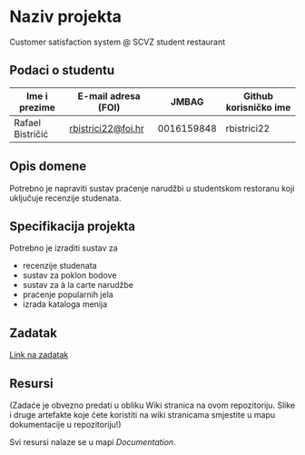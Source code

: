 # Naziv projekta
Customer satisfaction system @ SCVZ student restaurant

## Podaci o studentu
Ime i prezime | E-mail adresa (FOI) | JMBAG | Github korisničko ime
------------  | ------------------- | ----- | ---------------------
Rafael Bistričić | rbistrici22@foi.hr | 0016159848  | rbistrici22


## Opis domene
Potrebno je napraviti sustav praćenje narudžbi u studentskom restoranu koji uključuje recenzije studenata.

## Specifikacija projekta
Potrebno je izraditi sustav za 
- recenzije studenata
- sustav za poklon bodove
- sustav za à la carte narudžbe
- praćenje popularnih jela
- izrada kataloga menija

## Zadatak
[Link na zadatak](https://github.com/foivz/pi2024-zadace-rbistrici22/blob/master/User%20Requirements%20-%20SCVZ.pdf)

## Resursi
(Zadaće je obvezno predati u obliku Wiki stranica na ovom repozitoriju. Slike i druge artefakte koje ćete koristiti na wiki stranicama smjestite u mapu dokumentacije u repozitoriju!)

Svi resursi nalaze se u mapi _Documentation_.
